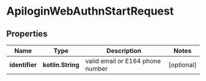 
# ApiloginWebAuthnStartRequest

## Properties
Name | Type | Description | Notes
------------ | ------------- | ------------- | -------------
**identifier** | **kotlin.String** | valid email or E164 phone number |  [optional]



